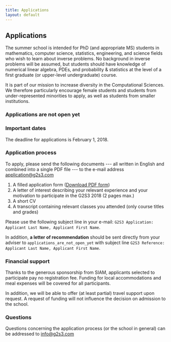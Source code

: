 ```yaml
---
title: Applications
layout: default
---
```


## Applications
The summer school is intended for PhD (and appropriate MS) students in mathematics, computer science, statistics, engineering, and science fields who wish to learn about inverse problems. No background in inverse problems will be assumed, but students should have knowledge of numerical linear algebra, PDEs, and probability & statistics at the level of a first graduate (or upper-level undergraduate) course.

It is part of our mission to increase diversity in the Computational Sciences. We therefore particularly encourage female students and students from under-represented minorities to apply, as well as students from smaller institutions.

### Applications are not open yet

### Important dates
The deadline for applications is February 1, 2018.

### Application process
To apply, please send the following documents --- all written in English and combined into a single PDF file --- to the e-mail address [application@g2s3.com](mailto:application@g2s3.com) 
1. A filled application form ([Download PDF form](files/g2s3_studentform.pdf))
2. A letter of interest describing your relevant experience and your motivation to participate in the G2S3 2018 (2 pages max.)
3. A short CV
4. A transcript containing relevant classes you attended (only course titles and grades)

Please use the following subject line in your e-mail: `G2S3 Application: Applicant Last Name, Applicant First Name`.

In addition, **a letter of recommendation** should be sent directly from your adviser to `applications_are_not_open_yet` with subject line `G2S3 Reference: Applicant Last Name, Applicant First Name`.

### Financial support
Thanks to the generous sponsorship from SIAM, applicants selected to participate pay no registration fee. Funding for local accommodations and meal expenses will be covered for all participants.

In addition, we will be able to offer (at least partial) travel support upon request. A request of funding will not influence the decision on admission to the school.

### Questions
Questions concerning the application process (or the school in general) can be addressed to [info@g2s3.com](mailto:info@g2s3.com)
